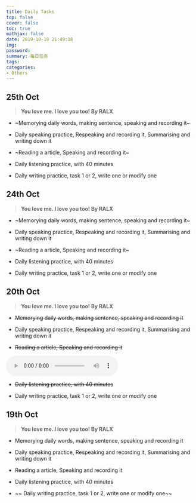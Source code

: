```yaml
---
title: Daily Tasks
top: false
cover: false
toc: true
mathjax: false
date: 2019-10-19 21:49:18
img:
password:
summary: 每日任务
tags:
categories:
- Others
---
```


## 25th Oct

> **You love me. I love you too! By RALX**

+ ~Memorying daily words, making sentence, speaking and recording it~

+ Daily speaking practice, Respeaking and recording it, Summarising and writing down it

+ ~Reading a article, Speaking and recording it~

+ Daily listening practice, with 40 minutes

+ Daily writing practice, task 1 or 2, write one or modify one


## 24th Oct

> **You love me. I love you too! By RALX**

+ ~Memorying daily words, making sentence, speaking and recording it~

+ Daily speaking practice, Respeaking and recording it, Summarising and writing down it

+ ~Reading a article, Speaking and recording it~

+ Daily listening practice, with 40 minutes

+ Daily writing practice, task 1 or 2, write one or modify one


## 20th Oct

> **You love me. I love you too! By RALX**

+ ~~Memorying daily words, making sentence, speaking and recording it~~

+ Daily speaking practice, Respeaking and recording it, Summarising and writing down it

+ ~~Reading a article, Speaking and recording it~~

<audio controls="controls" preload="auto"><br><source src="https://www.joy127.com/url/2611.mp3" type="audio/mpeg"><br></audio>

+ ~~Daily listening practice, with 40 minutes~~

+ Daily writing practice, task 1 or 2, write one or modify one


## 19th Oct

> **You love me. I love you too! By RALX**

+ Memorying daily words, making sentence, speaking and recording it

+ Daily speaking practice, Respeaking and recording it, Summarising and writing down it

+ Reading a article, Speaking and recording it

+ Daily listening practice, with 40 minutes

+ ~~ Daily writing practice, task 1 or 2, write one or modify one~~
